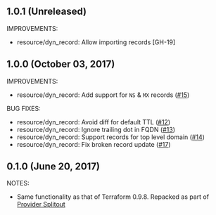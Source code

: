 ## 1.0.1 (Unreleased)

IMPROVEMENTS:

* resource/dyn_record: Allow importing records [GH-19]

## 1.0.0 (October 03, 2017)

IMPROVEMENTS:

* resource/dyn_record: Add support for `NS` & `MX` records ([#15](https://github.com/terraform-providers/terraform-provider-dyn/issues/15))

BUG FIXES:

* resource/dyn_record: Avoid diff for default TTL ([#12](https://github.com/terraform-providers/terraform-provider-dyn/issues/12))
* resource/dyn_record: Ignore trailing dot in FQDN ([#13](https://github.com/terraform-providers/terraform-provider-dyn/issues/13))
* resource/dyn_record: Support records for top level domain ([#14](https://github.com/terraform-providers/terraform-provider-dyn/issues/14))
* resource/dyn_record: Fix broken record update ([#17](https://github.com/terraform-providers/terraform-provider-dyn/issues/17))

## 0.1.0 (June 20, 2017)

NOTES:

* Same functionality as that of Terraform 0.9.8. Repacked as part of [Provider Splitout](https://www.hashicorp.com/blog/upcoming-provider-changes-in-terraform-0-10/)
